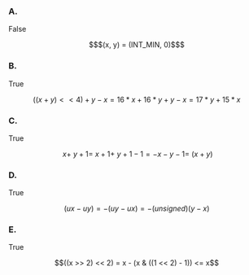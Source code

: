 ### A.

False

```math
$(x, y) = (INT_MIN, 0)$
```

### B.

True

```math
((x + y) << 4) + y - x
= 16 * x + 16 * y + y - x
= 17 * y + 15 * x
```

### C.

True

```math
~x + ~y + 1
= ~x + 1 + ~y + 1 - 1
= -x - y - 1
= ~(x + y)
```

### D.

True

```math
(ux - uy)
= -(uy - ux)
= -(unsigned)(y - x)
```

### E.

True

```math
((x >> 2) << 2)
= x - (x & ((1 << 2) - 1))
<= x
```
